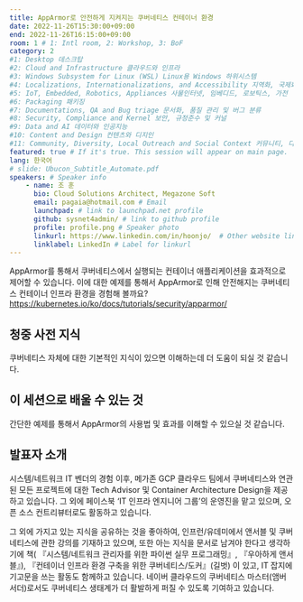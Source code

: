 ```yaml
---
title: AppArmor로 안전하게 지켜지는 쿠버네티스 컨테이너 환경
date: 2022-11-26T15:30:00+09:00
end: 2022-11-26T16:15:00+09:00
room: 1 # 1: Intl room, 2: Workshop, 3: BoF
category: 2
#1: Desktop 데스크탑
#2: Cloud and Infrastructure 클라우드와 인프라
#3: Windows Subsystem for Linux (WSL) Linux용 Windows 하위시스템
#4: Localizations, Internationalizations, and Accessibility 지역화, 국제화 및 접근성
#5: IoT, Embedded, Robotics, Appliances 사물인터넷, 임베디드, 로보틱스, 가전
#6: Packaging 패키징
#7: Documentations, QA and Bug triage 문서화, 품질 관리 및 버그 분류
#8: Security, Compliance and Kernel 보안, 규정준수 및 커널
#9: Data and AI 데이터와 인공지능
#10: Content and Design 컨텐츠와 디지인
#11: Community, Diversity, Local Outreach and Social Context 커뮤니티, 다양성, 지역 사회 협력과 사회적 관점
featured: true # If it's true. This session will appear on main page.
lang: 한국어
# slide: Ubucon_Subtitle_Automate.pdf
speakers: # Speaker info
    - name: 조 훈
      bio: Cloud Solutions Architect, Megazone Soft
      email: pagaia@hotmail.com # Email
      launchpad: # link to launchpad.net profile
      github: sysnet4admin/ # link to github profile
      profile: profile.png # Speaker photo
      linkurl: https://www.linkedin.com/in/hoonjo/  # Other website link url
      linklabel: LinkedIn # Label for linkurl
---
```

AppArmor를 통해서 쿠버네티스에서 실행되는 컨테이너 애플리케이션을 효과적으로 제어할 수 있습니다.
이에 대한 예제를 통해서 AppArmor로 인해 안전해지는 쿠버네티스 컨테이너 인프라 환경을 경험해 볼까요?
https://kubernetes.io/ko/docs/tutorials/security/apparmor/

## 청중 사전 지식
쿠버네티스 자체에 대한 기본적인 지식이 있으면 이해하는데 더 도움이 되실 것 같습니다. 

## 이 세션으로 배울 수 있는 것
간단한 예제를 통해서 AppArmor의 사용법 및 효과를 이해할 수 있으실 것 같습니다. 

## 발표자 소개
시스템/네트워크 IT 벤더의 경험 이후, 메가존 GCP 클라우드 팀에서 쿠버네티스와 연관된 모든 프로젝트에 대한 Tech Advisor 및 Container Architecture Design을 제공하고 있습니다. 그 외에 페이스북 ‘IT 인프라 엔지니어 그룹’의 운영진을 맡고 있으며, 오픈 소스 컨트리뷰터로도 활동하고 있습니다. 

그 외에 가지고 있는 지식을 공유하는 것을 좋아하여, 인프런/유데미에서 앤서블 및 쿠버네티스에 관한 강의를 기재하고 있으며, 또한 아는 지식을 문서로 남겨야 한다고 생각하기에 책( 『시스템/네트워크 관리자를 위한 파이썬 실무 프로그래밍』, 『우아하게 앤서블』), 『컨테이너 인프라 환경 구축을 위한 쿠버네티스/도커』(길벗) 이 있고, IT 잡지에 기고문을 쓰는 활동도 함께하고 있습니다. 네이버 클라우드의 쿠버네티스 마스터(앰버서더)로서도 쿠버네티스 생태계가 더 활발하게 퍼질 수 있도록 기여하고 있습니다. 